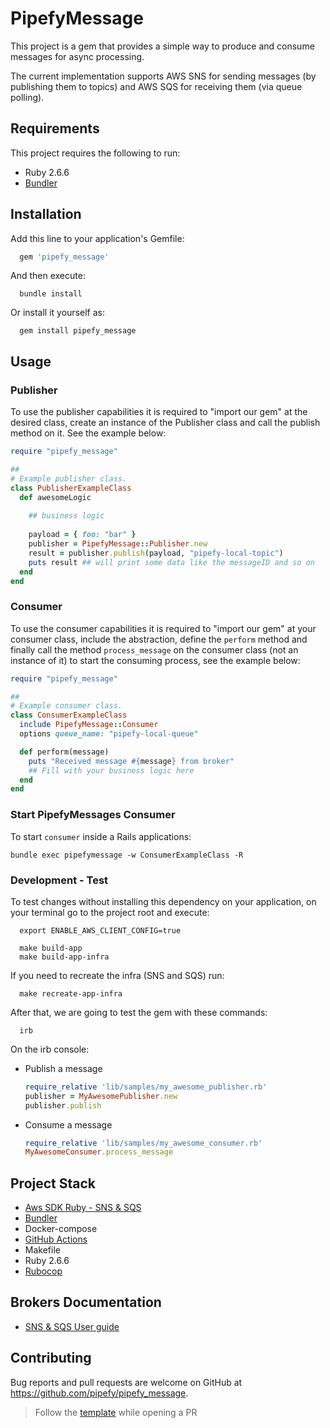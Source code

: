 # PipefyMessage

This project is a gem that provides a simple way to produce and consume messages for async processing.

The current implementation supports AWS SNS for sending messages (by publishing them to topics) and AWS SQS for receiving them (via queue polling).

## Requirements

This project requires the following to run:

- Ruby 2.6.6
- [Bundler](https://bundler.io/)

## Installation

Add this line to your application's Gemfile:

```ruby
  gem 'pipefy_message'
```

And then execute:

```console
  bundle install
```

Or install it yourself as:

```console
  gem install pipefy_message
```

## Usage

### Publisher

To use the publisher capabilities it is required to "import our gem" at the desired class, create an instance of the Publisher class and call the publish method on it. See the example below:

```ruby
require "pipefy_message"

##
# Example publisher class.
class PublisherExampleClass
  def awesomeLogic
    
    ## business logic
    
    payload = { foo: "bar" }
    publisher = PipefyMessage::Publisher.new
    result = publisher.publish(payload, "pipefy-local-topic")
    puts result ## will print some data like the messageID and so on
  end
end
```

### Consumer

To use the consumer capabilities it is required to "import our gem" at your consumer class, include the abstraction, define the `perform` method and finally call the method `process_message` on the consumer class (not an instance of it) to start the consuming process, see the example below:

```ruby
require "pipefy_message"

##
# Example consumer class.
class ConsumerExampleClass
  include PipefyMessage::Consumer
  options queue_name: "pipefy-local-queue"

  def perform(message)
    puts "Received message #{message} from broker"
    ## Fill with your business logic here
  end
end
```

### Start PipefyMessages Consumer
To start `consumer` inside a Rails applications:

```shell
bundle exec pipefymessage -w ConsumerExampleClass -R
```

### Development - Test

To test changes without installing this dependency on your application, on your terminal go to the project root and execute:
    
```shell
  export ENABLE_AWS_CLIENT_CONFIG=true
    
  make build-app
  make build-app-infra
```

If you need to recreate the infra (SNS and SQS) run:

```shell
  make recreate-app-infra
```

After that, we are going to test the gem with these commands:

```shell
  irb
```

On the irb console:

* Publish a message
    ```ruby
    require_relative 'lib/samples/my_awesome_publisher.rb'
    publisher = MyAwesomePublisher.new
    publisher.publish
    ```

* Consume a message
    ```ruby
    require_relative 'lib/samples/my_awesome_consumer.rb'
    MyAwesomeConsumer.process_message
    ```

## Project Stack

- [Aws SDK Ruby - SNS & SQS](https://github.com/aws_client/aws-sdk-ruby)
- [Bundler](https://bundler.io/)
- Docker-compose
- [GitHub Actions](https://docs.github.com/en/actions)
- Makefile
- Ruby 2.6.6
- [Rubocop](https://github.com/rubocop/rubocop)

## Brokers Documentation

* [SNS & SQS User guide](https://github.com/pipefy/pipefy_message/tree/main/lib/pipefy_message/broker/aws_client/README.md)

## Contributing

Bug reports and pull requests are welcome on GitHub at https://github.com/pipefy/pipefy_message.

> Follow the [template](https://github.com/pipefy/pipefy_message/blob/main/.github/pull_request_template.md) while opening a PR

